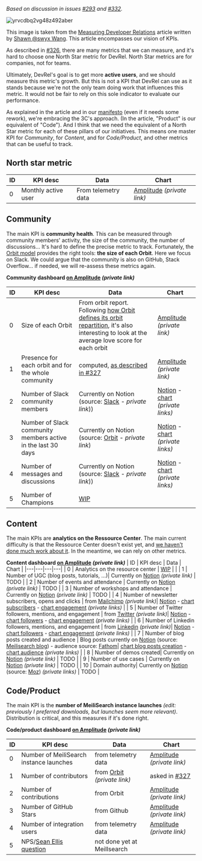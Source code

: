 _Based on discussion in issues [#293](https://github.com/meilisearch/devrel/issues/293) and [#332](https://github.com/meilisearch/devrel/issues/332)._

![yrvcdbq2vg48z492aber](https://user-images.githubusercontent.com/2602288/147088244-6d6490fb-2e01-4854-8411-f0a0dbda1eaf.png)

This image is taken from the [Measuring Developer Relations](https://dev.to/dx/measuring-developer-relations-ie8) article written by [Shawn @swyx Wang](https://www.swyx.io/). This article encompasses our vision of KPIs.

As described in [#326](https://github.com/meilisearch/devrel/issues/326), there are many metrics that we can measure, and it's hard to choose one North Star metric for DevRel. North Star metrics are for companies, not for teams.

Ultimately, DevRel's goal is to get more **active users**, and we should measure this metric's growth.
But this is not a KPI that DevRel can use as it stands because we're not the only team doing work that influences this metric. It would not be fair to rely on this sole indicator to evaluate our performance.

As explained in the article and in our [manifesto](https://github.com/meilisearch/devrel/blob/main/devrel.md#the-3cs) (even if it needs some rework), we're embracing the 3C's approach. (In the article, "Product" is our equivalent of "Code").
And I think that we need the equivalent of a North Star metric for each of these pillars of our initiatives.
This means one master KPI for _Community_, for _Content_, and for _Code/Product_, and other metrics that can be useful to track.

## North star metric
| ID | KPI desc | Data | Chart|
|---|---|---|---|
| 0 | Monthly active user | From telemetry data | [Amplitude](https://analytics.amplitude.com/meili/chart/jpv2ltc) _(private link)_  |

## Community
The main KPI is **community health**. This can be measured through community members' activity, the size of the community, the number of discussions... It's hard to define the precise metric to track. Fortunately, the [Orbit model](https://github.com/orbit-love/orbit-model#orbit-kpis) provides the right tools: **the size of each Orbit**. 
Here we focus on Slack. We could argue that the community is also on GitHub, Stack Overflow... if needed, we will re-assess these metrics again.

**Community dashboard [on Amplitude](https://analytics.amplitude.com/meili/dashboard/o7lqc4s) _(private link)_**

| ID | KPI desc | Data | Chart|
|---|---|---|---|
| 0 | Size of each Orbit | From orbit report. Following [how Orbit defines its orbit repartition](https://github.com/meilisearch/devrel/issues/327#issuecomment-1001999467), it's also interesting to look at the average love score for each orbit | [Amplitude](https://analytics.amplitude.com/meili/chart/hluf8zy) _(private link)_  |
| 1 | Presence for each orbit and for the whole community | computed, [as described in #327](https://github.com/meilisearch/devrel/issues/327#issuecomment-1005794055)  | [Amplitude](https://analytics.amplitude.com/meili/chart/6a29my1) _(private link)_ |
| 2 | Number of Slack community members | Currently on Notion (source: [Slack](https://meilicommunity.slack.com/admin/stats) - _private link_)) | [Notion](https://www.notion.so/meilisearch/fe5f4cff1224490ebc489fe50a503c58?v=01b3f1ddc81a4516a81d49cabb8dac75)  - [chart](https://docs.google.com/spreadsheets/d/e/2PACX-1vS_8gJhoI3jCcLaw_xhOrkaNBp98VZ-z_vWUph6ytSbip_4hkDncPGsjtnRwLIUjYzIy8sEUsaSV3-b/pubchart?oid=1806228464&format=interactive) _(private links)_ |
| 3 | Number of Slack community members active in the last 30 days | Currently on Notion (source: [Orbit](https://app.orbit.love/meili/reports/source?activity_type=slack%3Amessage%3Asent%2Cslack%3Achannel%3Ajoined%2Cslack%3Athread%3Areplied&affiliation=member&source=slack) - _private link_) | [Notion](https://www.notion.so/meilisearch/fe5f4cff1224490ebc489fe50a503c58?v=01b3f1ddc81a4516a81d49cabb8dac75) - [chart](https://docs.google.com/spreadsheets/d/e/2PACX-1vS_8gJhoI3jCcLaw_xhOrkaNBp98VZ-z_vWUph6ytSbip_4hkDncPGsjtnRwLIUjYzIy8sEUsaSV3-b/pubchart?oid=1229153591&format=interactive) _(private links)_ |
| 4 | Number of messages and discussions |  Currently on Notion (source: [Slack](https://meilicommunity.slack.com/admin/stats) - _private link_))  |  [Notion](https://www.notion.so/meilisearch/fe5f4cff1224490ebc489fe50a503c58?v=01b3f1ddc81a4516a81d49cabb8dac75)  - [chart](https://docs.google.com/spreadsheets/d/e/2PACX-1vS_8gJhoI3jCcLaw_xhOrkaNBp98VZ-z_vWUph6ytSbip_4hkDncPGsjtnRwLIUjYzIy8sEUsaSV3-b/pubchart?oid=1506294981&format=interactive) _(private links)_ |
| 5 | Number of Champions | [WIP ](https://github.com/meilisearch/devrel/milestone/6)|   |


## Content
The main KPIs are **analytics on the Ressource Center**. The main current difficulty is that the Ressource Center doesn't exist yet, and [we haven't done much work about it](https://github.com/meilisearch/devrel/milestone/5).
In the meantime, we can rely on other metrics. 

**Content dashboard [on Amplitude](https://analytics.amplitude.com/meili/dashboard/lybicqe) _(private link)_**
| ID | KPI desc | Data | Chart |
|---|---|---|---|
| 0 | Analytics on the resource center | [WIP](https://github.com/meilisearch/devrel/milestone/5) |   |
| 1 | Number of UGC (blog posts, tutorials, ...)| Currently on [Notion](https://www.notion.so/meilisearch/fe5f4cff1224490ebc489fe50a503c58?v=aaaa57f80b3a4ac58b381b7151f32436) _(private link)_ | TODO |
| 2 | Number of events and attendance | Currently on [Notion](https://www.notion.so/meilisearch/fe5f4cff1224490ebc489fe50a503c58?v=aaaa57f80b3a4ac58b381b7151f32436) _(private link)_ | TODO |
| 3 | Number of workshops and attendance | Currently on [Notion](https://www.notion.so/meilisearch/fe5f4cff1224490ebc489fe50a503c58?v=aaaa57f80b3a4ac58b381b7151f32436) _(private link)_ | TODO |
| 4 | Number of newsletter subscribers, opens and clicks | from [Mailchimp](https://us2.admin.mailchimp.com/reports/)  _(private link)_|  [Notion](https://www.notion.so/meilisearch/fe5f4cff1224490ebc489fe50a503c58?v=98a2c2227c604b349b62c839ee1fd872) - [chart subscribers](https://docs.google.com/spreadsheets/d/e/2PACX-1vS_8gJhoI3jCcLaw_xhOrkaNBp98VZ-z_vWUph6ytSbip_4hkDncPGsjtnRwLIUjYzIy8sEUsaSV3-b/pubchart?oid=1649342680&format=interactive) - [chart engagement](https://docs.google.com/spreadsheets/d/e/2PACX-1vS_8gJhoI3jCcLaw_xhOrkaNBp98VZ-z_vWUph6ytSbip_4hkDncPGsjtnRwLIUjYzIy8sEUsaSV3-b/pubchart?oid=2007321837&format=interactive) _(private links)_  |
| 5 | Number of Twitter followers, mentions, and engagement | from [Twitter](https://analytics.twitter.com/user/meilisearch/home)  _(private link)_| [Notion](https://www.notion.so/meilisearch/fe5f4cff1224490ebc489fe50a503c58?v=82af0f9db1cf4695a50d30eb9f528436)  - [chart followers](https://docs.google.com/spreadsheets/d/e/2PACX-1vS_8gJhoI3jCcLaw_xhOrkaNBp98VZ-z_vWUph6ytSbip_4hkDncPGsjtnRwLIUjYzIy8sEUsaSV3-b/pubchart?oid=1943728927&format=interactive) - [chart engagement](https://docs.google.com/spreadsheets/d/e/2PACX-1vS_8gJhoI3jCcLaw_xhOrkaNBp98VZ-z_vWUph6ytSbip_4hkDncPGsjtnRwLIUjYzIy8sEUsaSV3-b/pubchart?oid=513472966&format=interactive) _(private links)_   |
| 6 | Number of Linkedin followers, mentions, and engagement | from [Linkedin](https://www.linkedin.com/company/13016868/admin/analytics/visitors/)  _(private link)_| [Notion](https://www.notion.so/meilisearch/fe5f4cff1224490ebc489fe50a503c58?v=7dc44375adb7458fa045944923fd58a4) - [chart followers](https://docs.google.com/spreadsheets/d/e/2PACX-1vS_8gJhoI3jCcLaw_xhOrkaNBp98VZ-z_vWUph6ytSbip_4hkDncPGsjtnRwLIUjYzIy8sEUsaSV3-b/pubchart?oid=1460435516&format=interactive) - [chart engagement](https://docs.google.com/spreadsheets/d/e/2PACX-1vS_8gJhoI3jCcLaw_xhOrkaNBp98VZ-z_vWUph6ytSbip_4hkDncPGsjtnRwLIUjYzIy8sEUsaSV3-b/pubchart?oid=492761210&format=interactive) _(private links)_   |
| 7 | Number of blog posts created and audience | Blog posts currently on [Notion](https://www.notion.so/meilisearch/fe5f4cff1224490ebc489fe50a503c58?v=f68dc3a1481740628550e2771b443862) (source: [Meilisearch blog](https://blog.meilisearch.com)) - audience source: [Fathom](https://app.usefathom.com/#/?filters=%5B%5D&range=this_year&site=24647)| [chart blog posts creation](https://docs.google.com/spreadsheets/d/e/2PACX-1vS_8gJhoI3jCcLaw_xhOrkaNBp98VZ-z_vWUph6ytSbip_4hkDncPGsjtnRwLIUjYzIy8sEUsaSV3-b/pubchart?oid=649259286&format=interactive) - [chart audience](https://analytics.amplitude.com/meili/chart/am88dke) _(private links)_ |
| 8 | Number of demos created| Currently on [Notion](https://www.notion.so/meilisearch/fe5f4cff1224490ebc489fe50a503c58?v=aaaa57f80b3a4ac58b381b7151f32436) _(private link)_ | TODO |
| 9 | Number of use cases | Currently on [Notion](https://www.notion.so/meilisearch/fe5f4cff1224490ebc489fe50a503c58?v=aaaa57f80b3a4ac58b381b7151f32436) _(private link)_ | TODO |
| 10 | Domain authority| Currently on [Notion](https://www.notion.so/meilisearch/fe5f4cff1224490ebc489fe50a503c58?v=6bd6ebfb23684e52bb84a2c9baa9c0b5)  (source: [Moz](https://moz.com/domain-analysis?site=meilisearch.com)) _(private links)_ | TODO |


## Code/Product
The main KPI is the **number of MeiliSearch instance launches** _(edit: previously I preferred downloads, but launches seem more relevant)_. Distribution is critical, and this measures if it's done right.

**Code/product dashboard [on Amplitude](https://analytics.amplitude.com/meili/dashboard/s343sbg) _(private link)_**

| ID | KPI desc | Data | Chart |
|---|---|---|---|
| 0 | Number of MeiliSearch instance launches | from telemetry data | [Amplitude](https://analytics.amplitude.com/meili/chart/4n55ed9) _(private link)_  |
| 1 | Number of contributors| from [Orbit](https://app.orbit.love/meili/members?affiliation=member&activity_type=pull_requests%3Amerged&relative=last_30_days&rt=1)  _(private link)_| asked in [#327](https://github.com/meilisearch/devrel/issues/327#issuecomment-1105458945)  |
| 2 | Number of contributions | from Orbit | [Amplitude](https://analytics.amplitude.com/meili/chart/zg5terf) _(private link)_  |
| 3 | Number of GitHub Stars | from Github | [Amplitude](https://analytics.amplitude.com/meili/chart/kprm4fy) _(private link)_ |
| 4 | Number of integration users | from telemetry data | [Amplitude](https://analytics.amplitude.com/meili/chart/t550fe7) _(private link)_  |
| 5 | NPS/[Sean Ellis question](https://review.firstround.com/how-superhuman-built-an-engine-to-find-product-market-fit#anchoring-around-a-metric-a-leading-indicator-for-productmarket-fit) | not done yet at MeilIsearch |   |
